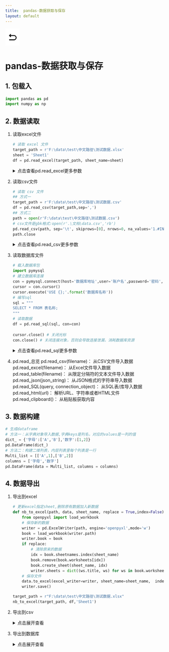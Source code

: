 ```yaml
---
title:  pandas-数据获取与保存
layout: default
---
```

[![返回](/assets/images/back.png)](../../../../2022/07/05/Python_Index.html)

# pandas-数据获取与保存

## 1. 包载入

```python
import pandas as pd
import numpy as np
```

## 2. 数据读取
1. 读取excel文件
   ```python
   # 读取 excel 文件
   target_path = r'F:\data\test\中文路径\测试数据.xlsx'
   sheet = 'Sheet1'
   df = pd.read_excel(target_path, sheet_name=sheet)
   ```

   <details>
   <summary>点击查看pd.read_excel更多参数</summary>
   <p>
   pd.read_excel(io, sheet_name=0, header=0, names=None, index_col=None, usecols=None, 
                      squeeze=False, dtype=None, engine=None, converters=None, true_values=None, 
                      false_values=None, skiprows=None, nrows=None,na_values=None, 
                      keep_default_na=True, verbose=False, parse_dates=False, date_parser=None, 
                      thousands=None, comment=None, skip_footer=0, skipfooter=0, convert_float=True, 
                      mangle_dupe_cols=True, **kwds)

   **参数**  
   io ：文件路径url，例如：r'../data.xlsx'  
   sheet_name ： 选择表，可按顺序012，可按表名"sheet"，设置None则读取全部工作表  
   usecols ：选取表中具体列，默认None读取所有列，写法：[A,C] [A,C:E] [0,2] ["col1","col3"]  
   header ：用于解析的列标签的行（索引为0，默认0）  
   names ：表示自定义表头的名称，需要传递数组参数。["col1","col2"]  
   dtype ：设置数据类型，例如：{'a': np.float64, 'b': np.int32}  
   parse_dates ：指定将哪些列，解析为日期格式。写法：[0,1] ["col1","col3"]  
   skiprows ：开头要跳过的行  
   nrows ：要解析的行数  
   na_values ：识别为NAN的字符，写法：["值1","值2"] {"列1":[”值1“,"值2"]}  
   converters ：对某一列使用Lambda函数，进行某种运算，例如{"col":lambda x: x + 1000}  
   </p>
   </details>

2. 读取csv文件
   ```python
   # 读取 csv 文件
   ## 方式一
   target_path = r'F:\data\test\中文路径\测试数据.csv'
   df = pd.read_csv(target_path,sep=',')
   ## 方式二
   path = open(r'F:\data\test\中文路径\测试数据.csv')
   # csv文件是gbk格式:open(r'.\文档\data.csv','rb')
   pd.read_csv(path, sep='\t', skiprows=[0], nrows=0, na_values='1.#INF')
   path.close
   ```

   <details>
   <summary>点击查看pd.read_csv更多参数</summary>
   <p>
   pd.read_csv(filepath_or_buffer: Union[str, pathlib.Path, IO[~AnyStr]],
   sep=',', delimiter=None, header='infer', names=None, index_col=None,
   usecols=None, squeeze=False, prefix=None, mangle_dupe_cols=True,
   dtype=None, engine=None, converters=None, true_values=None,
   false_values=None, skipinitialspace=False, skiprows=None,
   skipfooter=0, nrows=None, na_values=None, keep_default_na=True,
   na_filter=True, verbose=False, skip_blank_lines=True,
   parse_dates=False, infer_datetime_format=False,
   keep_date_col=False, date_parser=None, dayfirst=False,
   cache_dates=True, iterator=False, chunksize=None,
   compression='infer', thousands=None, decimal: str = '.',
   lineterminator=None, quotechar='"', quoting=0,
   doublequote=True, escapechar=None, comment=None,
   encoding=None, dialect=None, error_bad_lines=True,
   warn_bad_lines=True, delim_whitespace=False,
   low_memory=True, memory_map=False, float_precision=None)

   |参数名|含义|输入|默认|pd.read_csv(用例)|注释|
   |:-|:-|:-|:-|:-|:-|
   |filepath<br>_or_buffer|文件路径|str|必填|(r'.\data.csv')|可以是url或本地路径|
   |sep|指定分隔符|str|','|(./data.csv,<br> sep = '\t')|可用正则表达式|
   |header|指定行作为表头<br>**数据开始**于下行|int or list[int]|'infer'|(./data.csv,<br>header = None)|数据中没有表头则需设置为None<br>默认会自动判断把第一行作为表头|
   |names|设定列名|array-like|None|(./data.csv,<br>names = namelist)|没有表头时使用，同时设置header=None|
   |dtype|每列数据的数据类型|str or dict|None|(./data.csv,<br>dtype = {'time': str, 'ID': int})||
   |usecols|使用部分列|list[int] or list[str]|None|(./data.csv,<br>usecols=[0,4,3])|默认不按顺序，按顺序方法：(./data.csv, usecols=<br>lambda x: x.upper() in ['COL3','COL1'])|
   |skiprows|跳过指定行|int list[int]|None|(./data.csv,<br>skiprows=range(2))|从文件头开始算起|
   |skipfooter|尾部跳过|int list[int]|None|(./data.csv,<br>skipfooter=1)|用例为跳过最后一行<br>c引擎不支持|
   |nrows|读取的行数|int|None|(./data.csv,<br>nrows=1000)|从文件头开始算起|
   |true_values|真值转换|list|None|(./data.csv, true_values=['Yes'])||
   |false_values|假值转换|list|None|(./data.csv, false_values=['No'])||
   |na_values|空值替换|str<br>list<br>dict|None|(./data.csv,<br>na_values=["0"])|str: 'NA'<br>list: ["0","无"]<br>dict: {'col':0, 1:["无"]}指定列的指定值设NaN|
   |keep_default_na|保留默认空值|bool|True|(./data.csv,<br>keep_default_na=False)|设定为False时<br>只依靠na_values判断空值|
   |skip_blank_lines|跳过空行|bool|True|(./data.csv,<br>skip_blank_lines=False)|如果为True，则跳过空行；否则记为NaN。|
   |parse_dates|日期时间解析|bool list dict|False|(./data.csv,<br>parse_dates=True)|指定日期时间字段进行解析:<br>parse_dates=['年份']<br>将1,4列合并为‘time’时间类型列<br>parse_dates={'time':[1,4]}|
   |infer_datetime_format|自动识别日期时间|bool|False|(./data.csv,<br>parse_dates=True,<br>infer_datetime_format=True)|按用例方法，自动识别并解析，无需指定|
   </p>
   </details>

3. 读取数据库文件
   ```python
   # 载入数据库包
   import pymysql
   # 建立数据库连接
   con = pymysql.connect(host='数据库地址',user='账户名',password='密码', port=0000, charset='utf8')
   cursor = con.cursor()
   cursor.execute('USE {};'.format('数据库名称'))
   # 编写sql
   sql = """
   SELECT * FROM 表名称;
   """
   # 读取数据
   df = pd.read_sql(sql, con=con)

   cursor.close() # 关闭光标
   con.close() # 关闭连接对象，否则会导致连接泄漏，消耗数据库资源
   ```
   <details>
   <summary>点击查看pd.read_sql更多参数</summary>
   <p>
   pd.read_sql(sql, con, index_col=None, coerce_float=True, params=None, parse_dates=None, columns=None, chunksize=None)  

    **参数**  
   sql, SQL查询语句
   con, 数据库连接
   index_col=None, string or list要设置为索引（多索引）的列
   coerce_float=True, 尝试转换非字符串，非数字对象（例如十进制（Decimal.Decimal）到浮点数
   params=None, 传递给执行方法的参数列表。
   parse_dates=None, list or dict要解析为日期的列名列表。 
   columns=None,  要从SQL表中选择的列名列表
   chunksize=None, int如果指定，则返回一个迭代器，其中“ chunksize”为每个块中要包括的行数。 
   </p>
   </details>
4. pd.read_总览
   pd.read_csv(filename)： 从CSV文件导入数据
   pd.read_excel(filename)： 从Excel文件导入数据
   pd.read_table(filename)： 从限定分隔符的文本文件导入数据
   pd.read_json(json_string)： 从JSON格式的字符串导入数据
   pd.read_SQL(query, connection_object)： 从SQL表/库导入数据
   pd.read_html(url)： 解析URL、字符串或者HTML文件
   pd.read_clipboard()： 从粘贴板获取内容

## 3. 数据构建
```python
# 生成dataframe
# 方法一：从字典对象导入数据,字典keys是列名，对应的values是一列的值
dict_ = {'字母':['A','B'],'数字':[1,2]}
pd.DataFrame(dict_) 
# 方法二：构建二维列表，内层列表里每个列表是一行
Multi_list = [['A',1],['B',2]]
columns = ['字母','数字']
pd.DataFrame(data = Multi_list, columns = columns) 
```

## 4. 数据导出

1. 导出到excel
    ```python
    # 更新excel指定sheet,删除原有数据加入新数据
    def nb_to_excel(path, data, sheet_name, replace = True,index=False):
        from openpyxl import load_workbook
        # 保存新的数据
        writer = pd.ExcelWriter(path, engine='openpyxl',mode='w')
        book = load_workbook(writer.path)
        writer.book = book
        if replace:
            # 清除原来的数据
            idx = book.sheetnames.index(sheet_name)
            book.remove(book.worksheets[idx])
            book.create_sheet(sheet_name, idx)
            writer.sheets = dict((ws.title, ws) for ws in book.worksheets)
        # 保存文件
        data.to_excel(excel_writer=writer, sheet_name=sheet_name,  index=index)
        writer.save()
    ```
    ```python
   target_path = r"F:\data\test\中文路径\测试数据.xlsx"
   nb_to_excel(target_path, df,'Sheet1')
    ```
2. 导出到csv
   <details>
   <summary>点击展开查看</summary>
   <p>
   df.to_csv(path_or_buf=None, sep=', ', na_rep='', 
   float_format=None, columns=None, 
   header=True, index=True, index_label=None, mode='w', 
   encoding=None, compression=None, 
   quoting=None, quotechar='"', line_terminator='\n', 
   chunksize=None, tupleize_cols=None, 
   date_format=None, doublequote=True, escapechar=None, decimal='.')

   |参数名|含义|输入|默认|注释|
   |--|--|--|--|--|
   |path_or_buf|导出路径|string or file handle|None|如果没有提供，结果将返回为字符串|
   |sep|输出文件的字段分隔符|character|‘,’||
   |columns|列顺序||None|可选列写入|
   |index|是否输出index|boolean|True||
   |encoding|编码格式|string|None|Python 3上默认为“UTF-8”|
   |date_format|字符串对象转换为日期时间对象|string|None||
   |decimal|字符识别为小数点分隔符|string|‘.’|欧洲数据使用 ​​’，’|
   </p>
   </details>
3. 导出到数据库
   <details>
   <summary>点击展开查看</summary>
   <p>
   df.to_sql(name, con, schema=None, if_exists='fail', index=True, index_label=None, 
             chunksize=None, dtype=None, method=None)
   name, 表名
   con, 数据库的连接
   schema=None, 指定模式
   if_exists='fail', 如果表已经存在{"fail":"引发ValueError","replace":"覆盖","append":"追加"}
   index=True, 是否写入索引作为一列
   index_label=None, 给出索引列
   chunksize=None, int,每次写入行数，默认全部写入
   dtype=None, dict,指定列的类型
   method=None，导入方法{None, 'multi', callable}
   </p>
   </details>